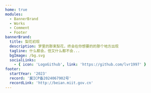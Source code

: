 ```yaml
---
home: true
modules:
  - BannerBrand
  - Works
  - Comment
  - Footer
bannerBrand:
  title: 梨花初现
  description: 梦里的那束梨花，终会在你想要的的那个地方出现
  tagline: 什么都会，但又什么都不会...
  bgImage: /bg.svg
  socialLinks:
    - { icon: 'LogoGithub', link: 'https://github.com/lvr1997' }
footer:
  startYear: '2023'
  record: '冀ICP备2024067902号'
  recordLink: 'http://beian.miit.gov.cn'
---
```

